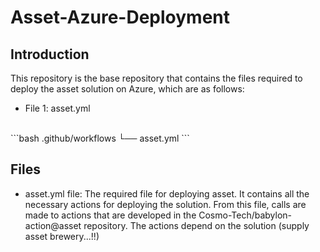 # Asset-Azure-Deployment

## Introduction

This repository is the base repository that contains the files required to deploy the asset solution on Azure, which are as follows:

- File 1: asset.yml

</br>
```bash
.github/workflows
└── asset.yml
```

## Files

- asset.yml file: The required file for deploying asset. It contains all the necessary actions for deploying the solution. From this file, calls are made to actions that are developed in the Cosmo-Tech/babylon-action@asset repository. The actions depend on the solution  (supply asset brewery...!!)

</br>
